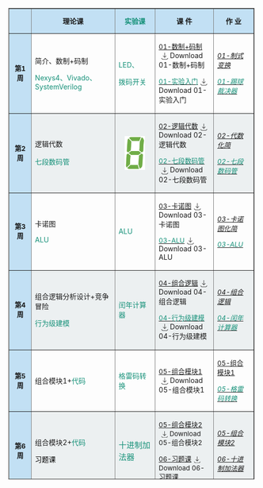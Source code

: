 <!DOCTYPE html>
<!-- saved from url=(0044)https://elearning.fudan.edu.cn/courses/94444 -->
<html dir="ltr" lang="zh-Hans"><head><meta http-equiv="Content-Type" content="text/html; charset=UTF-8">
  
  <meta name="viewport" content="width=device-width, initial-scale=1">
  <meta name="theme-color" content="#394B58">
  <meta name="robots" content="noindex,nofollow">
<table style="border-collapse: collapse; width: 98.5421%; height: 949px;" border="1">
<tbody>
<tr style="height: 49px;">
<td style="width: 5.00187%; background-color: #c2e0f4; height: 44px; text-align: center;"></td>
<td style="width: 22.6703%; text-align: center; background-color: #c2e0f4; height: 44px;"><strong>理论课</strong></td>
<td style="width: 10.1203%; text-align: center; background-color: #c2e0f4; height: 44px;"><span style="color: #169179;"><strong>实验<span style="color: #169179;">课</span></strong></span></td>
<td style="width: 13.5095%; text-align: center; background-color: #c2e0f4; height: 44px;"><strong>课 件</strong></td>
<td style="width: 10.4103%; text-align: center; background-color: #c2e0f4; height: 44px;"><strong>作 业</strong></td>
</tr>
<tr style="height: 53px;">
<td style="width: 5.00187%; text-align: center; background-color: #c2e0f4; height: 53px;"><span style="font-size: 10pt;"><strong>第1周</strong></span></td>
<td style="width: 22.6703%; height: 53px; vertical-align: middle;">
<p>简介、数制+码制</p>
<p><span style="color: #169179;">Nexys4、Vivado、SystemVerilog</span></p>
</td>
<td style="width: 10.1203%; height: 53px; text-align: left;">
<p><span style="color: #169179;">LED、</span></p>
<p><span style="color: #169179;">拨码开关</span></p>
</td>
<td style="width: 13.5095%; height: 53px; text-align: left;">
<p><span class="instructure_file_holder link_holder instructure_file_link_holder"><a class="inline_disabled preview_in_overlay" title="01 简介、进制+码制.pptx" href="https://elearning.fudan.edu.cn/courses/94444/files/5877757?wrap=1" target="_blank" data-api-endpoint="https://elearning.fudan.edu.cn/api/v1/courses/94444/files/5877757" data-api-returntype="File"><span style="font-size: 10pt;">01-数制+码制</span></a><a class="file_download_btn" role="button" download="" style="margin-inline-start: 5px; text-decoration: none;" href="https://elearning.fudan.edu.cn/courses/94444/files/5877757/download?download_frd=1"><span role="presentation"><svg viewBox="0 0 1920 1920" xmlns="http://www.w3.org/2000/svg" style="width:1em; height:1em; vertical-align:middle; fill:currentColor">
    <path d="m1807.093 1482.477 79.736 79.963-355.313 355.312H355.346L.035 1562.44l79.85-79.963 322.22 322.334H1484.76l322.334-322.334ZM997.677-.033v1167.02l355.313-355.313 79.962 79.85-491.858 491.633L449.46 891.524l79.962-79.85 355.313 355.313V-.033h112.941Z" fill-rule="evenodd"></path>
</svg>
</span><span class="screenreader-only">Download 01-数制+码制</span></a></span></p>
<p><span class="instructure_file_holder link_holder instructure_file_link_holder"><a class="inline_disabled preview_in_overlay" title="实验01 入门.pptx" href="https://elearning.fudan.edu.cn/courses/94444/files/5863810?wrap=1" target="_blank" data-api-endpoint="https://elearning.fudan.edu.cn/api/v1/courses/94444/files/5863810" data-api-returntype="File"><span style="color: #169179; font-size: 10pt;">01-实验入门</span></a><a class="file_download_btn" role="button" download="" style="margin-inline-start: 5px; text-decoration: none;" href="https://elearning.fudan.edu.cn/courses/94444/files/5863810/download?download_frd=1"><span role="presentation"><svg viewBox="0 0 1920 1920" xmlns="http://www.w3.org/2000/svg" style="width:1em; height:1em; vertical-align:middle; fill:currentColor">
    <path d="m1807.093 1482.477 79.736 79.963-355.313 355.312H355.346L.035 1562.44l79.85-79.963 322.22 322.334H1484.76l322.334-322.334ZM997.677-.033v1167.02l355.313-355.313 79.962 79.85-491.858 491.633L449.46 891.524l79.962-79.85 355.313 355.313V-.033h112.941Z" fill-rule="evenodd"></path>
</svg>
</span><span class="screenreader-only">Download 01-实验入门</span></a></span></p>
</td>
<td style="width: 10.4103%; height: 53px; text-align: left;">
<p><a title="01-制式变换" href="https://elearning.fudan.edu.cn/courses/94444/assignments/113334" data-api-endpoint="https://elearning.fudan.edu.cn/api/v1/courses/94444/assignments/113334" data-api-returntype="Assignment"><span style="font-size: 10pt;"><em>01-制式变换</em></span></a></p>
<p><a title="实验1：踢球裁决器" href="https://elearning.fudan.edu.cn/courses/94444/assignments/113353" data-api-endpoint="https://elearning.fudan.edu.cn/api/v1/courses/94444/assignments/113353" data-api-returntype="Assignment"><span style="font-size: 10pt; color: #169179;"><em>01-踢球裁决器</em></span></a></p>
</td>
</tr>
<tr style="height: 53px;">
<td style="width: 5.00187%; text-align: center; background-color: #c2e0f4; height: 53px;"><span style="font-size: 10pt;"><strong>第2周</strong></span></td>
<td style="background-color: #ecf0f1; height: 53px; vertical-align: middle; width: 22.6703%;">
<p>逻辑代数</p>
<p><span style="color: #169179;">七段数码管</span><span style="font-size: 14pt; color: #e67e23;">&nbsp;</span></p>
</td>
<td style="background-color: #ecf0f1; vertical-align: middle; width: 10.1203%; height: 53px;">
<p style="text-align: center;"><span style="font-size: 14pt; color: #e67e23;"><span style="color: #169179;"><img id="2945777" style="display: block; margin-left: auto; margin-right: auto;" src="./2025数字逻辑_files/8.png" alt="8.png" width="41" height="68" data-api-endpoint="https://elearning.fudan.edu.cn/api/v1/courses/94444/files/5863866" data-api-returntype="File"></span></span></p>
</td>
<td style="background-color: #ecf0f1; vertical-align: middle; width: 13.5095%; height: 53px;">
<p><span class="instructure_file_holder link_holder instructure_file_link_holder"><a class="inline_disabled preview_in_overlay" title="02 逻辑代数.pptx" href="https://elearning.fudan.edu.cn/courses/94444/files/5863794?wrap=1" target="_blank" data-api-endpoint="https://elearning.fudan.edu.cn/api/v1/courses/94444/files/5863794" data-api-returntype="File"><span style="font-size: 10pt;">02-逻辑代数</span></a><a class="file_download_btn" role="button" download="" style="margin-inline-start: 5px; text-decoration: none;" href="https://elearning.fudan.edu.cn/courses/94444/files/5863794/download?download_frd=1"><span role="presentation"><svg viewBox="0 0 1920 1920" xmlns="http://www.w3.org/2000/svg" style="width:1em; height:1em; vertical-align:middle; fill:currentColor">
    <path d="m1807.093 1482.477 79.736 79.963-355.313 355.312H355.346L.035 1562.44l79.85-79.963 322.22 322.334H1484.76l322.334-322.334ZM997.677-.033v1167.02l355.313-355.313 79.962 79.85-491.858 491.633L449.46 891.524l79.962-79.85 355.313 355.313V-.033h112.941Z" fill-rule="evenodd"></path>
</svg>
</span><span class="screenreader-only">Download 02-逻辑代数</span></a></span></p>
<p><span class="instructure_file_holder link_holder instructure_file_link_holder"><a class="inline_disabled preview_in_overlay" title="实验02：七段数码管.pptx" href="https://elearning.fudan.edu.cn/courses/94444/files/5863796?wrap=1" target="_blank" data-api-endpoint="https://elearning.fudan.edu.cn/api/v1/courses/94444/files/5863796" data-api-returntype="File"><span style="color: #169179; font-size: 10pt;">02-七段数码管</span></a><a class="file_download_btn" role="button" download="" style="margin-inline-start: 5px; text-decoration: none;" href="https://elearning.fudan.edu.cn/courses/94444/files/5863796/download?download_frd=1"><span role="presentation"><svg viewBox="0 0 1920 1920" xmlns="http://www.w3.org/2000/svg" style="width:1em; height:1em; vertical-align:middle; fill:currentColor">
    <path d="m1807.093 1482.477 79.736 79.963-355.313 355.312H355.346L.035 1562.44l79.85-79.963 322.22 322.334H1484.76l322.334-322.334ZM997.677-.033v1167.02l355.313-355.313 79.962 79.85-491.858 491.633L449.46 891.524l79.962-79.85 355.313 355.313V-.033h112.941Z" fill-rule="evenodd"></path>
</svg>
</span><span class="screenreader-only">Download 02-七段数码管</span></a></span></p>
</td>
<td style="background-color: #ecf0f1; vertical-align: middle; width: 10.4103%; height: 53px;">
<p><a title="02-逻辑代数" href="https://elearning.fudan.edu.cn/courses/94444/assignments/113335" data-api-endpoint="https://elearning.fudan.edu.cn/api/v1/courses/94444/assignments/113335" data-api-returntype="Assignment"><span style="font-size: 10pt;"><em>02-代数化简</em></span></a></p>
<p><a title="实验2：七段数码管" href="https://elearning.fudan.edu.cn/courses/94444/assignments/113354" data-api-endpoint="https://elearning.fudan.edu.cn/api/v1/courses/94444/assignments/113354" data-api-returntype="Assignment"><span style="font-size: 10pt; color: #169179;"><em>02-七段数</em></span><span style="font-size: 10pt; color: #169179;"><em>码管</em></span></a></p>
</td>
</tr>
<tr style="height: 53px;">
<td style="width: 5.00187%; text-align: center; background-color: #c2e0f4; height: 53px;"><span style="font-size: 10pt;"><strong>第3周</strong></span></td>
<td style="width: 22.6703%; height: 53px; vertical-align: middle;">
<p>卡诺图</p>
<p><span style="color: #169179;">ALU</span></p>
</td>
<td style="width: 10.1203%; height: 53px; text-align: left;"><span style="color: #169179;">ALU</span></td>
<td style="width: 13.5095%; height: 53px; text-align: left;">
<p><span class="instructure_file_holder link_holder instructure_file_link_holder"><a class="inline_disabled preview_in_overlay" title="03 卡诺图.pptx" href="https://elearning.fudan.edu.cn/courses/94444/files/5863787?wrap=1" target="_blank" data-api-endpoint="https://elearning.fudan.edu.cn/api/v1/courses/94444/files/5863787" data-api-returntype="File"><span style="font-size: 10pt;">03-卡诺图</span></a><a class="file_download_btn" role="button" download="" style="margin-inline-start: 5px; text-decoration: none;" href="https://elearning.fudan.edu.cn/courses/94444/files/5863787/download?download_frd=1"><span role="presentation"><svg viewBox="0 0 1920 1920" xmlns="http://www.w3.org/2000/svg" style="width:1em; height:1em; vertical-align:middle; fill:currentColor">
    <path d="m1807.093 1482.477 79.736 79.963-355.313 355.312H355.346L.035 1562.44l79.85-79.963 322.22 322.334H1484.76l322.334-322.334ZM997.677-.033v1167.02l355.313-355.313 79.962 79.85-491.858 491.633L449.46 891.524l79.962-79.85 355.313 355.313V-.033h112.941Z" fill-rule="evenodd"></path>
</svg>
</span><span class="screenreader-only">Download 03-卡诺图</span></a></span></p>
<p><span class="instructure_file_holder link_holder instructure_file_link_holder"><a class="inline_disabled preview_in_overlay" title="实验03-ALU.pptx" href="https://elearning.fudan.edu.cn/courses/94444/files/5863789?wrap=1" target="_blank" data-api-endpoint="https://elearning.fudan.edu.cn/api/v1/courses/94444/files/5863789" data-api-returntype="File"><span style="color: #169179; font-size: 10pt;">03-ALU</span></a><a class="file_download_btn" role="button" download="" style="margin-inline-start: 5px; text-decoration: none;" href="https://elearning.fudan.edu.cn/courses/94444/files/5863789/download?download_frd=1"><span role="presentation"><svg viewBox="0 0 1920 1920" xmlns="http://www.w3.org/2000/svg" style="width:1em; height:1em; vertical-align:middle; fill:currentColor">
    <path d="m1807.093 1482.477 79.736 79.963-355.313 355.312H355.346L.035 1562.44l79.85-79.963 322.22 322.334H1484.76l322.334-322.334ZM997.677-.033v1167.02l355.313-355.313 79.962 79.85-491.858 491.633L449.46 891.524l79.962-79.85 355.313 355.313V-.033h112.941Z" fill-rule="evenodd"></path>
</svg>
</span><span class="screenreader-only">Download 03-ALU</span></a></span></p>
</td>
<td style="width: 10.4103%; height: 53px; text-align: left;">
<p><a title="03-卡诺图" href="https://elearning.fudan.edu.cn/courses/94444/assignments/113336" data-api-endpoint="https://elearning.fudan.edu.cn/api/v1/courses/94444/assignments/113336" data-api-returntype="Assignment"><span style="font-size: 10pt;"><em>03-卡诺图化简</em></span></a></p>
<p><a title="实验3：ALU" href="https://elearning.fudan.edu.cn/courses/94444/assignments/113355" data-api-endpoint="https://elearning.fudan.edu.cn/api/v1/courses/94444/assignments/113355" data-api-returntype="Assignment"><span style="font-size: 10pt;"><em><span style="color: #169179; font-size: 10pt;">03-ALU</span></em></span></a></p>
</td>
</tr>
<tr style="height: 53px;">
<td style="width: 5.00187%; text-align: center; background-color: #c2e0f4; height: 53px;"><span style="font-size: 10pt;"><strong>第4周</strong></span></td>
<td style="width: 22.6703%; background-color: #ecf0f1; height: 53px; vertical-align: middle;">
<p>组合逻辑分析设计+竞争冒险</p>
<p><span style="color: #169179;">行为级建模</span></p>
</td>
<td style="width: 10.1203%; background-color: #ecf0f1; height: 53px; text-align: left;">
<p><span style="color: #169179;">闰年计算器</span></p>
</td>
<td style="width: 13.5095%; background-color: #ecf0f1; height: 53px; text-align: left;">
<p><span class="instructure_file_holder link_holder instructure_file_link_holder"><a class="inline_disabled preview_in_overlay" title="04 组合逻辑分析+设计.pptx" href="https://elearning.fudan.edu.cn/courses/94444/files/5863783?wrap=1" target="_blank" data-api-endpoint="https://elearning.fudan.edu.cn/api/v1/courses/94444/files/5863783" data-api-returntype="File"><span style="font-size: 10pt;">04-组合逻辑</span></a><a class="file_download_btn" role="button" download="" style="margin-inline-start: 5px; text-decoration: none;" href="https://elearning.fudan.edu.cn/courses/94444/files/5863783/download?download_frd=1"><span role="presentation"><svg viewBox="0 0 1920 1920" xmlns="http://www.w3.org/2000/svg" style="width:1em; height:1em; vertical-align:middle; fill:currentColor">
    <path d="m1807.093 1482.477 79.736 79.963-355.313 355.312H355.346L.035 1562.44l79.85-79.963 322.22 322.334H1484.76l322.334-322.334ZM997.677-.033v1167.02l355.313-355.313 79.962 79.85-491.858 491.633L449.46 891.524l79.962-79.85 355.313 355.313V-.033h112.941Z" fill-rule="evenodd"></path>
</svg>
</span><span class="screenreader-only">Download 04-组合逻辑</span></a></span></p>
<p><span class="instructure_file_holder link_holder instructure_file_link_holder"><a class="inline_disabled preview_in_overlay" title="实验04-行为级建模.pptx" href="https://elearning.fudan.edu.cn/courses/94444/files/5863785?wrap=1" target="_blank" data-api-endpoint="https://elearning.fudan.edu.cn/api/v1/courses/94444/files/5863785" data-api-returntype="File"><span style="color: #169179; font-size: 10pt;">04-行为级建模</span></a><a class="file_download_btn" role="button" download="" style="margin-inline-start: 5px; text-decoration: none;" href="https://elearning.fudan.edu.cn/courses/94444/files/5863785/download?download_frd=1"><span role="presentation"><svg viewBox="0 0 1920 1920" xmlns="http://www.w3.org/2000/svg" style="width:1em; height:1em; vertical-align:middle; fill:currentColor">
    <path d="m1807.093 1482.477 79.736 79.963-355.313 355.312H355.346L.035 1562.44l79.85-79.963 322.22 322.334H1484.76l322.334-322.334ZM997.677-.033v1167.02l355.313-355.313 79.962 79.85-491.858 491.633L449.46 891.524l79.962-79.85 355.313 355.313V-.033h112.941Z" fill-rule="evenodd"></path>
</svg>
</span><span class="screenreader-only">Download 04-行为级建模</span></a></span></p>
</td>
<td style="width: 10.4103%; background-color: #ecf0f1; height: 53px; text-align: left;">
<p><a title="04-组合逻辑分析、设计" href="https://elearning.fudan.edu.cn/courses/94444/assignments/113337" data-api-endpoint="https://elearning.fudan.edu.cn/api/v1/courses/94444/assignments/113337" data-api-returntype="Assignment"><span style="font-size: 10pt;"><em>04-组合逻辑</em></span></a></p>
<p><a title="实验4：闰年计算器" href="https://elearning.fudan.edu.cn/courses/94444/assignments/113356" data-api-endpoint="https://elearning.fudan.edu.cn/api/v1/courses/94444/assignments/113356" data-api-returntype="Assignment"><span style="font-size: 10pt;"><em><span style="color: #169179; font-size: 10pt;">04-闰年计算器</span></em></span></a></p>
</td>
</tr>
<tr style="height: 53px;">
<td style="width: 5.00187%; text-align: center; background-color: #c2e0f4; height: 53px;"><span style="font-size: 10pt;"><strong>第5周</strong></span></td>
<td style="height: 53px; vertical-align: middle; width: 22.6703%;">
<p style="text-align: left;"><span>组合模块1+</span><span style="color: #169179;">代码</span></p>
</td>
<td style="vertical-align: middle; width: 10.1203%; height: 53px;">
<p style="text-align: left;"><span style="color: #169179;">格雷码转换</span></p>
</td>
<td style="vertical-align: middle; width: 13.5095%; height: 53px;">
<p style="text-align: left;"><span class="instructure_file_holder link_holder instructure_file_link_holder"><a class="inline_disabled preview_in_overlay" title="05 组合模块1+代码.pptx" href="https://elearning.fudan.edu.cn/courses/94444/files/5863779?wrap=1" target="_blank" data-api-endpoint="https://elearning.fudan.edu.cn/api/v1/courses/94444/files/5863779" data-api-returntype="File"><span style="font-size: 10pt;">05-组合模块1</span></a><a class="file_download_btn" role="button" download="" style="margin-inline-start: 5px; text-decoration: none;" href="https://elearning.fudan.edu.cn/courses/94444/files/5863779/download?download_frd=1"><span role="presentation"><svg viewBox="0 0 1920 1920" xmlns="http://www.w3.org/2000/svg" style="width:1em; height:1em; vertical-align:middle; fill:currentColor">
    <path d="m1807.093 1482.477 79.736 79.963-355.313 355.312H355.346L.035 1562.44l79.85-79.963 322.22 322.334H1484.76l322.334-322.334ZM997.677-.033v1167.02l355.313-355.313 79.962 79.85-491.858 491.633L449.46 891.524l79.962-79.85 355.313 355.313V-.033h112.941Z" fill-rule="evenodd"></path>
</svg>
</span><span class="screenreader-only">Download 05-组合模块1</span></a></span></p>
</td>
<td style="vertical-align: middle; width: 10.4103%; height: 53px;">
<p style="text-align: left;"><a title="05-组合模块1" href="https://elearning.fudan.edu.cn/courses/94444/assignments/113338" data-api-endpoint="https://elearning.fudan.edu.cn/api/v1/courses/94444/assignments/113338" data-api-returntype="Assignment"><span style="font-size: 10pt;">05-组合模块1</span></a></p>
<p style="text-align: left;"><a title="实验5：格雷码转换器" href="https://elearning.fudan.edu.cn/courses/94444/assignments/113357" data-api-endpoint="https://elearning.fudan.edu.cn/api/v1/courses/94444/assignments/113357" data-api-returntype="Assignment"><span style="font-size: 10pt; color: #169179;"><em>05-格雷码转换</em></span></a></p>
</td>
</tr>
<tr style="height: 53px;">
<td style="width: 5.00187%; text-align: center; background-color: #c2e0f4; height: 53px;"><span style="font-size: 10pt;"><strong>第6周</strong></span></td>
<td style="background-color: #ecf0f1; height: 53px; width: 22.6703%; vertical-align: middle;">
<p>组合模块2+<span style="color: #169179;">代码</span></p>
<p><span style="color: #000000;">习题课</span></p>
</td>
<td style="background-color: #ecf0f1; height: 53px; width: 10.1203%; text-align: left;">
<p><span style="color: #169179; font-family: inherit; font-size: 1rem;"><span style="color: #169179;">十进制加法器</span></span></p>
</td>
<td style="width: 13.5095%; background-color: #ecf0f1; height: 53px; text-align: left;">
<p><span style="font-size: 10pt;"><span class="instructure_file_holder link_holder instructure_file_link_holder"><a class="inline_disabled preview_in_overlay" title="06 组合模块2+代码.pptx" href="https://elearning.fudan.edu.cn/courses/94444/files/5863777?wrap=1" target="_blank" data-api-endpoint="https://elearning.fudan.edu.cn/api/v1/courses/94444/files/5863777" data-api-returntype="File">05-组合模块2</a><a class="file_download_btn" role="button" download="" style="margin-inline-start: 5px; text-decoration: none;" href="https://elearning.fudan.edu.cn/courses/94444/files/5863777/download?download_frd=1"><span role="presentation"><svg viewBox="0 0 1920 1920" xmlns="http://www.w3.org/2000/svg" style="width:1em; height:1em; vertical-align:middle; fill:currentColor">
    <path d="m1807.093 1482.477 79.736 79.963-355.313 355.312H355.346L.035 1562.44l79.85-79.963 322.22 322.334H1484.76l322.334-322.334ZM997.677-.033v1167.02l355.313-355.313 79.962 79.85-491.858 491.633L449.46 891.524l79.962-79.85 355.313 355.313V-.033h112.941Z" fill-rule="evenodd"></path>
</svg>
</span><span class="screenreader-only">Download 05-组合模块2</span></a></span></span></p>
<p><span style="font-size: 10pt;"><span class="instructure_file_holder link_holder instructure_file_link_holder"><a class="inline_disabled preview_in_overlay" title="07 组合习题课.pptx" href="https://elearning.fudan.edu.cn/courses/94444/files/5863829?wrap=1" target="_blank" data-api-endpoint="https://elearning.fudan.edu.cn/api/v1/courses/94444/files/5863829" data-api-returntype="File">06-习题课</a><a class="file_download_btn" role="button" download="" style="margin-inline-start: 5px; text-decoration: none;" href="https://elearning.fudan.edu.cn/courses/94444/files/5863829/download?download_frd=1"><span role="presentation"><svg viewBox="0 0 1920 1920" xmlns="http://www.w3.org/2000/svg" style="width:1em; height:1em; vertical-align:middle; fill:currentColor">
    <path d="m1807.093 1482.477 79.736 79.963-355.313 355.312H355.346L.035 1562.44l79.85-79.963 322.22 322.334H1484.76l322.334-322.334ZM997.677-.033v1167.02l355.313-355.313 79.962 79.85-491.858 491.633L449.46 891.524l79.962-79.85 355.313 355.313V-.033h112.941Z" fill-rule="evenodd"></path>
</svg>
</span><span class="screenreader-only">Download 06-习题课</span></a></span></span></p>
<p><a class="instructure_file_link instructure_scribd_file inline_disabled" title="05 组合模块1+代码.pptx" href="https://elearning.fudan.edu.cn/courses/94444/files/5863779?wrap=1" target="_blank" data-api-endpoint="https://elearning.fudan.edu.cn/api/v1/courses/94444/files/5863779" data-api-returntype="File"></a><a class="instructure_file_link instructure_scribd_file inline_disabled" title="04 组合逻辑分析+设计.pptx" href="https://elearning.fudan.edu.cn/courses/94444/files/5863783?wrap=1" target="_blank" data-api-endpoint="https://elearning.fudan.edu.cn/api/v1/courses/94444/files/5863783" data-api-returntype="File"></a><a class="instructure_file_link instructure_scribd_file inline_disabled" title="实验04-行为级建模.pptx" href="https://elearning.fudan.edu.cn/courses/94444/files/5863785?wrap=1" target="_blank" data-api-endpoint="https://elearning.fudan.edu.cn/api/v1/courses/94444/files/5863785" data-api-returntype="File"></a></p>
</td>
<td style="width: 10.4103%; background-color: #ecf0f1; height: 53px; text-align: left;">
<p><a title="06-组合模块2" href="https://elearning.fudan.edu.cn/courses/94444/assignments/113339" data-api-endpoint="https://elearning.fudan.edu.cn/api/v1/courses/94444/assignments/113339" data-api-returntype="Assignment"><span style="font-size: 10pt;"><em>05-组合模块2</em><em></em></span></a><a title="05-组合模块1" href="https://elearning.fudan.edu.cn/courses/94444/assignments/113338" data-api-endpoint="https://elearning.fudan.edu.cn/api/v1/courses/94444/assignments/113338" data-api-returntype="Assignment"><em></em></a></p>
<p><a title="实验5：格雷码转换器" href="https://elearning.fudan.edu.cn/courses/94444/assignments/113357" data-api-endpoint="https://elearning.fudan.edu.cn/api/v1/courses/94444/assignments/113357" data-api-returntype="Assignment"><em></em></a></p>
<p><span style="font-size: 10pt; color: #169179;"><em><a title="实验6：十进制加法器" href="https://elearning.fudan.edu.cn/courses/94444/assignments/113358" data-api-endpoint="https://elearning.fudan.edu.cn/api/v1/courses/94444/assignments/113358" data-api-returntype="Assignment">06-十进制加法器</a></em></span></p>
</td>
</tr>
<tr style="height: 53px;">
<td style="width: 5.00187%; text-align: center; background-color: #c2e0f4; height: 53px;"><span style="font-size: 10pt;"><strong>第7周</strong></span></td>
<td style="height: 53px; width: 22.6703%; vertical-align: middle;">
<p>锁存器、触发器</p>
<p><span style="color: #169179;">锁存器、触发器</span></p>
</td>
<td style="height: 53px; width: 10.1203%; text-align: left;">
<p><span style="color: #169179;">有限状态机</span></p>
<p><span style="color: #169179;">双闪灯</span></p>
</td>
<td style="width: 13.5095%; background-color: #ffffff; height: 53px; text-align: left;">
<p><span style="font-size: 10pt;"><a class="instructure_file_link instructure_scribd_file inline_disabled" title="实验07-IP核.pptx" href="https://elearning.fudan.edu.cn/courses/94444/files/5863847?wrap=1" target="_blank" data-api-endpoint="https://elearning.fudan.edu.cn/api/v1/courses/94444/files/5863847" data-api-returntype="File"></a></span></p>
<p><span style="font-size: 10pt;"><span style="color: #169179; font-size: 10pt;"><span class="instructure_file_holder link_holder instructure_file_link_holder"><a class="inline_disabled preview_in_overlay" title="实验08+有限状态机入门.pptx" href="https://elearning.fudan.edu.cn/courses/94444/files/5863862?wrap=1" target="_blank" data-api-endpoint="https://elearning.fudan.edu.cn/api/v1/courses/94444/files/5863862" data-api-returntype="File">08+有限状态机</a><a class="file_download_btn" role="button" download="" style="margin-inline-start: 5px; text-decoration: none;" href="https://elearning.fudan.edu.cn/courses/94444/files/5863862/download?download_frd=1"><span role="presentation"><svg viewBox="0 0 1920 1920" xmlns="http://www.w3.org/2000/svg" style="width:1em; height:1em; vertical-align:middle; fill:currentColor">
    <path d="m1807.093 1482.477 79.736 79.963-355.313 355.312H355.346L.035 1562.44l79.85-79.963 322.22 322.334H1484.76l322.334-322.334ZM997.677-.033v1167.02l355.313-355.313 79.962 79.85-491.858 491.633L449.46 891.524l79.962-79.85 355.313 355.313V-.033h112.941Z" fill-rule="evenodd"></path>
</svg>
</span><span class="screenreader-only">Download 08+有限状态机</span></a></span></span></span></p>
<p><span class="instructure_file_holder link_holder instructure_file_link_holder"><a class="inline_disabled preview_in_overlay" title="08 锁存器+触发器.pptx" href="https://elearning.fudan.edu.cn/courses/94444/files/5863774?wrap=1" target="_blank" data-api-endpoint="https://elearning.fudan.edu.cn/api/v1/courses/94444/files/5863774" data-api-returntype="File"><span style="font-size: 10pt;">08-锁存器+触发器</span></a><a class="file_download_btn" role="button" download="" style="margin-inline-start: 5px; text-decoration: none;" href="https://elearning.fudan.edu.cn/courses/94444/files/5863774/download?download_frd=1"><span role="presentation"><svg viewBox="0 0 1920 1920" xmlns="http://www.w3.org/2000/svg" style="width:1em; height:1em; vertical-align:middle; fill:currentColor">
    <path d="m1807.093 1482.477 79.736 79.963-355.313 355.312H355.346L.035 1562.44l79.85-79.963 322.22 322.334H1484.76l322.334-322.334ZM997.677-.033v1167.02l355.313-355.313 79.962 79.85-491.858 491.633L449.46 891.524l79.962-79.85 355.313 355.313V-.033h112.941Z" fill-rule="evenodd"></path>
</svg>
</span><span class="screenreader-only">Download 08-锁存器+触发器</span></a></span></p>
<p><span class="instructure_file_holder link_holder instructure_file_link_holder"><a class="inline_disabled preview_in_overlay" title="实验08：锁存器+触发器.pptx" href="https://elearning.fudan.edu.cn/courses/94444/files/5863913?wrap=1" target="_blank" data-api-endpoint="https://elearning.fudan.edu.cn/api/v1/courses/94444/files/5863913" data-api-returntype="File"><span style="color: #169179; font-size: 10pt;">08-锁存器+触发器</span></a><a class="file_download_btn" role="button" download="" style="margin-inline-start: 5px; text-decoration: none;" href="https://elearning.fudan.edu.cn/courses/94444/files/5863913/download?download_frd=1"><span role="presentation"><svg viewBox="0 0 1920 1920" xmlns="http://www.w3.org/2000/svg" style="width:1em; height:1em; vertical-align:middle; fill:currentColor">
    <path d="m1807.093 1482.477 79.736 79.963-355.313 355.312H355.346L.035 1562.44l79.85-79.963 322.22 322.334H1484.76l322.334-322.334ZM997.677-.033v1167.02l355.313-355.313 79.962 79.85-491.858 491.633L449.46 891.524l79.962-79.85 355.313 355.313V-.033h112.941Z" fill-rule="evenodd"></path>
</svg>
</span><span class="screenreader-only">Download 08-锁存器+触发器</span></a></span></p>
</td>
<td style="width: 10.4103%; background-color: #ffffff; height: 53px; text-align: left;"><br>
<p><a title="08-锁存器+触发器" href="https://elearning.fudan.edu.cn/courses/94444/assignments/113340" data-api-endpoint="https://elearning.fudan.edu.cn/api/v1/courses/94444/assignments/113340" data-api-returntype="Assignment"><span style="font-size: 10pt;"><em>08-锁存器+触发器</em></span></a></p>
<p><a title="实验8：双闪灯" href="https://elearning.fudan.edu.cn/courses/94444/assignments/113361" data-api-endpoint="https://elearning.fudan.edu.cn/api/v1/courses/94444/assignments/113361" data-api-returntype="Assignment"><span style="font-size: 10pt; color: #169179;"><em>08-双闪灯</em></span></a></p>
<p><span style="color: #169179; font-size: 10pt;"><a style="color: #169179;" title="实验8+ 双色警灯" href="https://elearning.fudan.edu.cn/courses/94444/assignments/113360" data-api-endpoint="https://elearning.fudan.edu.cn/api/v1/courses/94444/assignments/113360" data-api-returntype="Assignment"><em>08+双色警灯</em></a></span></p>
</td>
</tr>
<tr style="height: 53px;">
<td style="width: 5.00187%; text-align: center; background-color: #c2e0f4; height: 53px;"><span style="font-size: 10pt;"><strong>第8周</strong></span></td>
<td style="width: 22.6703%; background-color: #ecf0f1; height: 53px; vertical-align: middle; text-align: left;">
<p style="text-align: center;"><span style="color: var(--ic-brand-font-color-dark); font-family: inherit; font-size: 1rem;">&nbsp;<span style="font-size: 14pt;"><span style="color: #e03e2d;"><strong>期中考试</strong>（10月21日）</span></span></span></p>
</td>
<td style="width: 10.1203%; background-color: #ecf0f1; height: 53px; text-align: left;">
<p><span style="color: #169179;">IP核设计</span></p>
</td>
<td style="width: 13.5095%; background-color: #ecf0f1; height: 53px; text-align: left;">
<p><span style="color: #169179; font-size: 10pt;"><span style="font-size: 10pt;"><span class="instructure_file_holder link_holder instructure_file_link_holder"><a class="inline_disabled preview_in_overlay" title="实验07-IP核.pptx" href="https://elearning.fudan.edu.cn/courses/94444/files/5863847?wrap=1" target="_blank" data-api-endpoint="https://elearning.fudan.edu.cn/api/v1/courses/94444/files/5863847" data-api-returntype="File">07-IP核设计</a><a class="file_download_btn" role="button" download="" style="margin-inline-start: 5px; text-decoration: none;" href="https://elearning.fudan.edu.cn/courses/94444/files/5863847/download?download_frd=1"><span role="presentation"><svg viewBox="0 0 1920 1920" xmlns="http://www.w3.org/2000/svg" style="width:1em; height:1em; vertical-align:middle; fill:currentColor">
    <path d="m1807.093 1482.477 79.736 79.963-355.313 355.312H355.346L.035 1562.44l79.85-79.963 322.22 322.334H1484.76l322.334-322.334ZM997.677-.033v1167.02l355.313-355.313 79.962 79.85-491.858 491.633L449.46 891.524l79.962-79.85 355.313 355.313V-.033h112.941Z" fill-rule="evenodd"></path>
</svg>
</span><span class="screenreader-only">Download 07-IP核设计</span></a></span></span></span></p>
</td>
<td style="width: 10.4103%; background-color: #ecf0f1; height: 53px; text-align: left;">
<p>&nbsp;<a title="实验7：九九乘法表" href="https://elearning.fudan.edu.cn/courses/94444/assignments/113359" data-api-endpoint="https://elearning.fudan.edu.cn/api/v1/courses/94444/assignments/113359" data-api-returntype="Assignment"><span style="color: #169179; font-size: 10pt;">07-九九乘法表</span></a></p>
</td>
</tr>
<tr style="height: 53px;">
<td style="width: 5.00187%; text-align: center; background-color: #c2e0f4; height: 53px;"><span style="font-size: 10pt; color: #7e8c8d;"><strong>第9周</strong></span></td>
<td style="height: 53px; width: 22.6703%; vertical-align: middle;">
<p>时序逻辑分析+<span style="color: #169179;">代码</span></p>
</td>
<td style="height: 53px; width: 10.1203%; text-align: left;">
<p><span style="color: #169179;">密码锁</span></p>
</td>
<td style="width: 13.5095%; background-color: #ffffff; height: 53px; text-align: left;">
<p><span class="instructure_file_holder link_holder instructure_file_link_holder"><a class="inline_disabled preview_in_overlay" title="09 时序逻辑分析+代码.pptx" href="https://elearning.fudan.edu.cn/courses/94444/files/5863769?wrap=1" target="_blank" data-api-endpoint="https://elearning.fudan.edu.cn/api/v1/courses/94444/files/5863769" data-api-returntype="File"><span style="font-size: 10pt;">09-时序逻辑分析</span></a><a class="file_download_btn" role="button" download="" style="margin-inline-start: 5px; text-decoration: none;" href="https://elearning.fudan.edu.cn/courses/94444/files/5863769/download?download_frd=1"><span role="presentation"><svg viewBox="0 0 1920 1920" xmlns="http://www.w3.org/2000/svg" style="width:1em; height:1em; vertical-align:middle; fill:currentColor">
    <path d="m1807.093 1482.477 79.736 79.963-355.313 355.312H355.346L.035 1562.44l79.85-79.963 322.22 322.334H1484.76l322.334-322.334ZM997.677-.033v1167.02l355.313-355.313 79.962 79.85-491.858 491.633L449.46 891.524l79.962-79.85 355.313 355.313V-.033h112.941Z" fill-rule="evenodd"></path>
</svg>
</span><span class="screenreader-only">Download 09-时序逻辑分析</span></a></span></p>
</td>
<td style="width: 10.4103%; background-color: #ffffff; height: 53px; text-align: left;">
<p><span style="color: #236fa1;"><a style="color: #236fa1;" title="09-时序逻辑分析" href="https://elearning.fudan.edu.cn/courses/94444/assignments/113341" data-api-endpoint="https://elearning.fudan.edu.cn/api/v1/courses/94444/assignments/113341" data-api-returntype="Assignment"><span style="font-size: 10pt;"><em>09-时序逻辑分析</em></span></a></span></p>
<p><a title="实验9：密码锁" href="https://elearning.fudan.edu.cn/courses/94444/assignments/113362" data-api-endpoint="https://elearning.fudan.edu.cn/api/v1/courses/94444/assignments/113362" data-api-returntype="Assignment"><span style="font-size: 10pt; color: #169179;"><em>09-密码锁</em></span></a></p>
</td>
</tr>
<tr style="height: 53px;">
<td style="width: 5.00187%; text-align: center; background-color: #c2e0f4; height: 53px;"><span style="font-size: 10pt; color: #7e8c8d;"><strong>第10周</strong></span></td>
<td style="width: 22.6703%; background-color: #ecf0f1; height: 53px; vertical-align: middle;">
<p style="text-align: left;">时序逻辑设计+<span style="color: #169179;">代码</span></p>
</td>
<td style="width: 10.1203%; background-color: #ecf0f1; height: 53px; text-align: left;">
<p><span style="color: #169179;">交通灯</span></p>
</td>
<td style="width: 13.5095%; background-color: #ecf0f1; height: 53px; text-align: left;">
<p><span class="instructure_file_holder link_holder instructure_file_link_holder"><a class="inline_disabled preview_in_overlay" title="10 时序逻辑设计+代码.pptx" href="https://elearning.fudan.edu.cn/courses/94444/files/5863767?wrap=1" target="_blank" data-api-endpoint="https://elearning.fudan.edu.cn/api/v1/courses/94444/files/5863767" data-api-returntype="File"><span style="font-size: 10pt;">10-时序逻辑设计</span></a><a class="file_download_btn" role="button" download="" style="margin-inline-start: 5px; text-decoration: none;" href="https://elearning.fudan.edu.cn/courses/94444/files/5863767/download?download_frd=1"><span role="presentation"><svg viewBox="0 0 1920 1920" xmlns="http://www.w3.org/2000/svg" style="width:1em; height:1em; vertical-align:middle; fill:currentColor">
    <path d="m1807.093 1482.477 79.736 79.963-355.313 355.312H355.346L.035 1562.44l79.85-79.963 322.22 322.334H1484.76l322.334-322.334ZM997.677-.033v1167.02l355.313-355.313 79.962 79.85-491.858 491.633L449.46 891.524l79.962-79.85 355.313 355.313V-.033h112.941Z" fill-rule="evenodd"></path>
</svg>
</span><span class="screenreader-only">Download 10-时序逻辑设计</span></a></span></p>
</td>
<td style="width: 10.4103%; background-color: #ecf0f1; height: 53px; text-align: left;">
<p><a style="color: #013451;" title="10-时序逻辑设计" href="https://elearning.fudan.edu.cn/courses/94444/assignments/113342" data-api-endpoint="https://elearning.fudan.edu.cn/api/v1/courses/94444/assignments/113342" data-api-returntype="Assignment"><span style="font-size: 10pt;"><em>10-时序逻辑设计</em></span></a></p>
<p><span style="color: #169179;"><a style="color: #169179;" title="实验10：交通灯" href="https://elearning.fudan.edu.cn/courses/94444/assignments/113347" data-api-endpoint="https://elearning.fudan.edu.cn/api/v1/courses/94444/assignments/113347" data-api-returntype="Assignment"><span style="font-size: 10pt;"><em>10-交通灯</em></span></a></span></p>
</td>
</tr>
<tr style="height: 53px;">
<td style="width: 5.00187%; text-align: center; background-color: #c2e0f4; height: 53px;"><span style="font-size: 10pt; color: #7e8c8d;"><strong>第11周</strong></span></td>
<td style="height: 53px; width: 22.6703%; vertical-align: middle;">
<p>寄<span style="font-size: 12pt;">存器</span>、计数器<span style="color: #169179;">+代码</span></p>
</td>
<td style="height: 53px; width: 10.1203%; text-align: left;">
<p><span style="color: #169179;">数字钟</span></p>
</td>
<td style="width: 13.5095%; background-color: #ffffff; height: 53px; text-align: left;">
<p><span style="color: #236fa1;"><span class="instructure_file_holder link_holder instructure_file_link_holder"><a class="inline_disabled preview_in_overlay" style="color: #236fa1; background-color: #ffffff;" title="11 寄存器、计数器+代码.pptx" href="https://elearning.fudan.edu.cn/courses/94444/files/5863759?wrap=1" target="_blank" data-api-endpoint="https://elearning.fudan.edu.cn/api/v1/courses/94444/files/5863759" data-api-returntype="File"><span style="font-size: 10pt;">11-寄存器、计数器</span></a><a class="file_download_btn" role="button" download="" style="margin-inline-start: 5px; text-decoration: none;" href="https://elearning.fudan.edu.cn/courses/94444/files/5863759/download?download_frd=1"><span role="presentation"><svg viewBox="0 0 1920 1920" xmlns="http://www.w3.org/2000/svg" style="width:1em; height:1em; vertical-align:middle; fill:currentColor">
    <path d="m1807.093 1482.477 79.736 79.963-355.313 355.312H355.346L.035 1562.44l79.85-79.963 322.22 322.334H1484.76l322.334-322.334ZM997.677-.033v1167.02l355.313-355.313 79.962 79.85-491.858 491.633L449.46 891.524l79.962-79.85 355.313 355.313V-.033h112.941Z" fill-rule="evenodd"></path>
</svg>
</span><span class="screenreader-only">Download 11-寄存器、计数器</span></a></span></span></p>
</td>
<td style="width: 10.4103%; background-color: #ffffff; height: 53px; text-align: left;">
<p><a style="background-color: #ffffff; font-family: inherit; font-size: 1rem; color: #013451;" title="11-寄存器、计数器" href="https://elearning.fudan.edu.cn/courses/94444/assignments/113343" data-api-endpoint="https://elearning.fudan.edu.cn/api/v1/courses/94444/assignments/113343" data-api-returntype="Assignment"><span style="font-size: 10pt;"><em>11-寄存器、计数器</em></span></a></p>
<p><span style="color: #169179;"><a style="color: #169179;" title="实验11：数字钟" href="https://elearning.fudan.edu.cn/courses/94444/assignments/113348" data-api-endpoint="https://elearning.fudan.edu.cn/api/v1/courses/94444/assignments/113348" data-api-returntype="Assignment"><span style="font-size: 10pt;"><em>11-数字钟</em></span></a></span></p>
</td>
</tr>
<tr style="height: 53px;">
<td style="width: 5.00187%; text-align: center; background-color: #c2e0f4; height: 53px;"><span style="font-size: 10pt; color: #7e8c8d;"><strong>第12周</strong></span></td>
<td style="width: 22.6703%; background-color: #ecf0f1; height: 53px; vertical-align: middle;">
<p>存储器</p>
<p><span style="color: #169179;">ROM+RAM, VGA显示</span></p>
</td>
<td style="width: 10.1203%; background-color: #ecf0f1; height: 53px; text-align: left;"><span style="color: #169179;">VGA显示</span></td>
<td style="background-color: #ecf0f1; height: 53px; text-align: left; width: 13.5095%;">
<p><span style="color: #236fa1;"><span class="instructure_file_holder link_holder instructure_file_link_holder"><a class="inline_disabled preview_in_overlay" style="color: #236fa1;" title="12 存储器.pptx" href="https://elearning.fudan.edu.cn/courses/94444/files/5863746?wrap=1" target="_blank" data-api-endpoint="https://elearning.fudan.edu.cn/api/v1/courses/94444/files/5863746" data-api-returntype="File"><span style="font-size: 10pt;">12-存储器</span></a><a class="file_download_btn" role="button" download="" style="margin-inline-start: 5px; text-decoration: none;" href="https://elearning.fudan.edu.cn/courses/94444/files/5863746/download?download_frd=1"><span role="presentation"><svg viewBox="0 0 1920 1920" xmlns="http://www.w3.org/2000/svg" style="width:1em; height:1em; vertical-align:middle; fill:currentColor">
    <path d="m1807.093 1482.477 79.736 79.963-355.313 355.312H355.346L.035 1562.44l79.85-79.963 322.22 322.334H1484.76l322.334-322.334ZM997.677-.033v1167.02l355.313-355.313 79.962 79.85-491.858 491.633L449.46 891.524l79.962-79.85 355.313 355.313V-.033h112.941Z" fill-rule="evenodd"></path>
</svg>
</span><span class="screenreader-only">Download 12-存储器</span></a></span></span></p>
<p><span style="font-size: 10pt;"><span class="instructure_file_holder link_holder instructure_file_link_holder"><a class="inline_disabled preview_in_overlay" style="color: #013451;" title="实验12：ROM+RAM.pptx" href="https://elearning.fudan.edu.cn/courses/94444/files/5863737?wrap=1" target="_blank" data-api-endpoint="https://elearning.fudan.edu.cn/api/v1/courses/94444/files/5863737" data-api-returntype="File"><span style="color: #169179; font-size: 10pt;">12-ROM+RAM</span></a><a class="file_download_btn" role="button" download="" style="margin-inline-start: 5px; text-decoration: none;" href="https://elearning.fudan.edu.cn/courses/94444/files/5863737/download?download_frd=1"><span role="presentation"><svg viewBox="0 0 1920 1920" xmlns="http://www.w3.org/2000/svg" style="width:1em; height:1em; vertical-align:middle; fill:currentColor">
    <path d="m1807.093 1482.477 79.736 79.963-355.313 355.312H355.346L.035 1562.44l79.85-79.963 322.22 322.334H1484.76l322.334-322.334ZM997.677-.033v1167.02l355.313-355.313 79.962 79.85-491.858 491.633L449.46 891.524l79.962-79.85 355.313 355.313V-.033h112.941Z" fill-rule="evenodd"></path>
</svg>
</span><span class="screenreader-only">Download 12-ROM+RAM</span></a></span></span></p>
<p><span class="instructure_file_holder link_holder instructure_file_link_holder"><a class="inline_disabled preview_in_overlay" title="基于FPGA原型的游戏设计1.pptx" href="https://elearning.fudan.edu.cn/courses/94444/files/5863741?wrap=1" target="_blank" data-api-endpoint="https://elearning.fudan.edu.cn/api/v1/courses/94444/files/5863741" data-api-returntype="File"><span style="color: #169179; font-size: 10pt;">12-游戏设计1</span></a><a class="file_download_btn" role="button" download="" style="margin-inline-start: 5px; text-decoration: none;" href="https://elearning.fudan.edu.cn/courses/94444/files/5863741/download?download_frd=1"><span role="presentation"><svg viewBox="0 0 1920 1920" xmlns="http://www.w3.org/2000/svg" style="width:1em; height:1em; vertical-align:middle; fill:currentColor">
    <path d="m1807.093 1482.477 79.736 79.963-355.313 355.312H355.346L.035 1562.44l79.85-79.963 322.22 322.334H1484.76l322.334-322.334ZM997.677-.033v1167.02l355.313-355.313 79.962 79.85-491.858 491.633L449.46 891.524l79.962-79.85 355.313 355.313V-.033h112.941Z" fill-rule="evenodd"></path>
</svg>
</span><span class="screenreader-only">Download 12-游戏设计1</span></a></span></p>
</td>
<td style="background-color: #ecf0f1; text-align: left; width: 10.4103%; height: 53px;">
<p><a style="color: #013451;" title="12-存储器" href="https://elearning.fudan.edu.cn/courses/94444/assignments/113344" data-api-endpoint="https://elearning.fudan.edu.cn/api/v1/courses/94444/assignments/113344" data-api-returntype="Assignment"><span style="font-size: 10pt;"><em>12-存储器</em></span></a></p>
<p><span style="color: #169179;"><a style="color: #169179;" title="实验12：越狱游戏" href="https://elearning.fudan.edu.cn/courses/94444/assignments/113349" data-api-endpoint="https://elearning.fudan.edu.cn/api/v1/courses/94444/assignments/113349" data-api-returntype="Assignment"><span style="font-size: 10pt;"><em>12-VGA显示</em></span></a></span></p>
</td>
</tr>
<tr style="height: 53px;">
<td style="width: 5.00187%; text-align: center; background-color: #c2e0f4; height: 53px;"><span style="font-size: 10pt; color: #7e8c8d;"><strong>第13周</strong></span></td>
<td style="height: 53px; width: 22.6703%; vertical-align: middle;">
<p><span style="color: #169179; font-size: 12pt;"><span style="color: #000000;"><span style="font-size: 12pt;">数字系统设计</span>+</span>代码</span></p>
<p><span style="color: #169179;">图像+声音</span></p>
</td>
<td style="height: 53px; width: 10.1203%; text-align: left;">
<p><span style="color: #169179;">越狱游戏</span></p>
</td>
<td style="background-color: #ffffff; height: 53px; text-align: left; width: 13.5095%;">
<p><span style="color: #236fa1; font-size: 10pt;"><span class="instructure_file_holder link_holder instructure_file_link_holder"><a class="inline_disabled preview_in_overlay" style="color: #236fa1;" title="13 数字系统设计+代码.pptx" href="https://elearning.fudan.edu.cn/courses/94444/files/5863813?wrap=1" target="_blank" data-api-endpoint="https://elearning.fudan.edu.cn/api/v1/courses/94444/files/5863813" data-api-returntype="File"><span style="font-size: 10pt;">13-数字系统设计</span></a><a class="file_download_btn" role="button" download="" style="margin-inline-start: 5px; text-decoration: none;" href="https://elearning.fudan.edu.cn/courses/94444/files/5863813/download?download_frd=1"><span role="presentation"><svg viewBox="0 0 1920 1920" xmlns="http://www.w3.org/2000/svg" style="width:1em; height:1em; vertical-align:middle; fill:currentColor">
    <path d="m1807.093 1482.477 79.736 79.963-355.313 355.312H355.346L.035 1562.44l79.85-79.963 322.22 322.334H1484.76l322.334-322.334ZM997.677-.033v1167.02l355.313-355.313 79.962 79.85-491.858 491.633L449.46 891.524l79.962-79.85 355.313 355.313V-.033h112.941Z" fill-rule="evenodd"></path>
</svg>
</span><span class="screenreader-only">Download 13-数字系统设计</span></a></span></span></p>
<p><span class="instructure_file_holder link_holder instructure_file_link_holder"><a class="inline_disabled preview_in_overlay" title="基于FPGA原型的游戏设计2.pptx" href="https://elearning.fudan.edu.cn/courses/94444/files/5863884?wrap=1" target="_blank" data-api-endpoint="https://elearning.fudan.edu.cn/api/v1/courses/94444/files/5863884" data-api-returntype="File"><span style="color: #169179; font-size: 10pt;">13-游戏设计2</span></a><a class="file_download_btn" role="button" download="" style="margin-inline-start: 5px; text-decoration: none;" href="https://elearning.fudan.edu.cn/courses/94444/files/5863884/download?download_frd=1"><span role="presentation"><svg viewBox="0 0 1920 1920" xmlns="http://www.w3.org/2000/svg" style="width:1em; height:1em; vertical-align:middle; fill:currentColor">
    <path d="m1807.093 1482.477 79.736 79.963-355.313 355.312H355.346L.035 1562.44l79.85-79.963 322.22 322.334H1484.76l322.334-322.334ZM997.677-.033v1167.02l355.313-355.313 79.962 79.85-491.858 491.633L449.46 891.524l79.962-79.85 355.313 355.313V-.033h112.941Z" fill-rule="evenodd"></path>
</svg>
</span><span class="screenreader-only">Download 13-游戏设计2</span></a></span></p>
</td>
<td style="background-color: #ffffff; text-align: left; width: 10.4103%; height: 53px;">
<p><span style="color: #169179; font-size: 10pt;"><a title="实验13：越狱游戏、图像+音乐" href="https://elearning.fudan.edu.cn/courses/94444/assignments/113350" data-api-endpoint="https://elearning.fudan.edu.cn/api/v1/courses/94444/assignments/113350" data-api-returntype="Assignment"><em>13-越狱、图像+歌曲</em></a></span></p>
</td>
</tr>
<tr style="height: 53px;">
<td style="width: 5.00187%; text-align: center; background-color: #c2e0f4; height: 53px;"><span style="font-size: 10pt; color: #7e8c8d;"><strong>第14周</strong></span></td>
<td style="width: 22.6703%; background-color: #ecf0f1; height: 53px; vertical-align: middle;">
<p>体系结构</p>
</td>
<td style="width: 10.1203%; background-color: #ecf0f1; height: 53px; text-align: left;"><span style="color: #169179;">乒乓球游戏</span></td>
<td style="background-color: #ecf0f1; height: 53px; text-align: left; width: 13.5095%;">
<p><span class="instructure_file_holder link_holder instructure_file_link_holder"><a class="inline_disabled preview_in_overlay" title="14 体系结构(MIPS汇编语言).pptx" href="https://elearning.fudan.edu.cn/courses/94444/files/5863730?wrap=1" target="_blank" data-api-endpoint="https://elearning.fudan.edu.cn/api/v1/courses/94444/files/5863730" data-api-returntype="File"><span style="font-size: 10pt; color: #236fa1;">14-体系结构</span></a><a class="file_download_btn" role="button" download="" style="margin-inline-start: 5px; text-decoration: none;" href="https://elearning.fudan.edu.cn/courses/94444/files/5863730/download?download_frd=1"><span role="presentation"><svg viewBox="0 0 1920 1920" xmlns="http://www.w3.org/2000/svg" style="width:1em; height:1em; vertical-align:middle; fill:currentColor">
    <path d="m1807.093 1482.477 79.736 79.963-355.313 355.312H355.346L.035 1562.44l79.85-79.963 322.22 322.334H1484.76l322.334-322.334ZM997.677-.033v1167.02l355.313-355.313 79.962 79.85-491.858 491.633L449.46 891.524l79.962-79.85 355.313 355.313V-.033h112.941Z" fill-rule="evenodd"></path>
</svg>
</span><span class="screenreader-only">Download 14-体系结构</span></a></span></p>
<p><span style="color: #169179;"><span class="instructure_file_holder link_holder instructure_file_link_holder"><a class="inline_disabled preview_in_overlay" style="color: #169179;" title="14.QtSpim软件.pptx" href="https://elearning.fudan.edu.cn/courses/94444/files/5863756?wrap=1" target="_blank" data-api-endpoint="https://elearning.fudan.edu.cn/api/v1/courses/94444/files/5863756" data-api-returntype="File"><span style="font-size: 10pt;">14-QtSpim</span></a><a class="file_download_btn" role="button" download="" style="margin-inline-start: 5px; text-decoration: none;" href="https://elearning.fudan.edu.cn/courses/94444/files/5863756/download?download_frd=1"><span role="presentation"><svg viewBox="0 0 1920 1920" xmlns="http://www.w3.org/2000/svg" style="width:1em; height:1em; vertical-align:middle; fill:currentColor">
    <path d="m1807.093 1482.477 79.736 79.963-355.313 355.312H355.346L.035 1562.44l79.85-79.963 322.22 322.334H1484.76l322.334-322.334ZM997.677-.033v1167.02l355.313-355.313 79.962 79.85-491.858 491.633L449.46 891.524l79.962-79.85 355.313 355.313V-.033h112.941Z" fill-rule="evenodd"></path>
</svg>
</span><span class="screenreader-only">Download 14-QtSpim</span></a></span></span></p>
</td>
<td style="background-color: #ecf0f1; text-align: left; width: 10.4103%; height: 53px;">
<p><span style="color: #236fa1;"><a style="color: #236fa1;" title="14-体系结构" href="https://elearning.fudan.edu.cn/courses/94444/assignments/113345" data-course-type="assignments" data-published="true" data-api-endpoint="https://elearning.fudan.edu.cn/api/v1/courses/94444/assignments/113345" data-api-returntype="Assignment"><span style="font-size: 10pt;"><span style="font-size: 10pt;">14-体系结构</span></span></a></span></p>
<p><span style="font-size: 10pt;"><a style="color: #013451; font-size: 16px;" title="实验14：乒乓球游戏" href="https://elearning.fudan.edu.cn/courses/94444/assignments/113351" data-api-endpoint="https://elearning.fudan.edu.cn/api/v1/courses/94444/assignments/113351" data-api-returntype="Assignment"><span style="font-size: 10pt; color: #169179;">14-乒乓球游戏</span></a><br></span></p>
</td>
</tr>
<tr style="height: 53px;">
<td style="width: 5.00187%; text-align: center; background-color: #c2e0f4; height: 53px;"><span style="font-size: 10pt; color: #7e8c8d;"><strong>第15周</strong></span></td>
<td style="height: 53px; width: 22.6703%; vertical-align: middle;">单周期CPU设计</td>
<td style="height: 53px; text-align: left; width: 10.1203%;" rowspan="2"><span style="font-size: 12pt; color: #169179;">单周期CPU</span></td>
<td style="width: 13.5095%; background-color: #ffffff; height: 53px; text-align: left;">
<p><span class="instructure_file_holder link_holder instructure_file_link_holder"><a class="inline_disabled preview_in_overlay" title="15 微体系结构(单周期CPU).pptx" href="https://elearning.fudan.edu.cn/courses/94444/files/5863755?wrap=1" target="_blank" data-api-endpoint="https://elearning.fudan.edu.cn/api/v1/courses/94444/files/5863755" data-api-returntype="File"><span style="font-size: 10pt;">15-单周期CPU</span></a><a class="file_download_btn" role="button" download="" style="margin-inline-start: 5px; text-decoration: none;" href="https://elearning.fudan.edu.cn/courses/94444/files/5863755/download?download_frd=1"><span role="presentation"><svg viewBox="0 0 1920 1920" xmlns="http://www.w3.org/2000/svg" style="width:1em; height:1em; vertical-align:middle; fill:currentColor">
    <path d="m1807.093 1482.477 79.736 79.963-355.313 355.312H355.346L.035 1562.44l79.85-79.963 322.22 322.334H1484.76l322.334-322.334ZM997.677-.033v1167.02l355.313-355.313 79.962 79.85-491.858 491.633L449.46 891.524l79.962-79.85 355.313 355.313V-.033h112.941Z" fill-rule="evenodd"></path>
</svg>
</span><span class="screenreader-only">Download 15-单周期CPU</span></a></span></p>
<p><span style="font-size: 10pt;"><span style="color: #169179;"><span class="instructure_file_holder link_holder instructure_file_link_holder"><a class="inline_disabled preview_in_overlay" style="color: #169179;" title="14.IO接口设计.pptx" href="https://elearning.fudan.edu.cn/courses/94444/files/5863750?wrap=1" target="_blank" data-api-endpoint="https://elearning.fudan.edu.cn/api/v1/courses/94444/files/5863750" data-api-returntype="File">15-I/O接口</a><a class="file_download_btn" role="button" download="" style="margin-inline-start: 5px; text-decoration: none;" href="https://elearning.fudan.edu.cn/courses/94444/files/5863750/download?download_frd=1"><span role="presentation"><svg viewBox="0 0 1920 1920" xmlns="http://www.w3.org/2000/svg" style="width:1em; height:1em; vertical-align:middle; fill:currentColor">
    <path d="m1807.093 1482.477 79.736 79.963-355.313 355.312H355.346L.035 1562.44l79.85-79.963 322.22 322.334H1484.76l322.334-322.334ZM997.677-.033v1167.02l355.313-355.313 79.962 79.85-491.858 491.633L449.46 891.524l79.962-79.85 355.313 355.313V-.033h112.941Z" fill-rule="evenodd"></path>
</svg>
</span><span class="screenreader-only">Download 15-I/O接口</span></a></span></span></span></p>
</td>
<td style="background-color: #ffffff; height: 106px; text-align: left; width: 10.4103%;" rowspan="2"><a title="实验15：32位MIPS单周期CPU" href="https://elearning.fudan.edu.cn/courses/94444/assignments/113352" data-course-type="assignments" data-published="true" data-api-endpoint="https://elearning.fudan.edu.cn/api/v1/courses/94444/assignments/113352" data-api-returntype="Assignment"><span style="color: #169179; font-size: 10pt;">15-单周期CPU</span></a></td>
</tr>
<tr style="height: 53px;">
<td style="width: 5.00187%; text-align: center; background-color: #c2e0f4; height: 53px;"><span style="font-size: 10pt; color: #7e8c8d;"><strong>第16周</strong></span></td>
<td style="width: 22.6703%; background-color: #ecf0f1; height: 53px; vertical-align: middle;">
<p><strong>习题课</strong></p>
</td>
<td style="width: 13.5095%; background-color: #ecf0f1; height: 53px; text-align: left; vertical-align: middle;">
<p><span style="font-size: 10pt;"><span class="instructure_file_holder link_holder instructure_file_link_holder"><a class="inline_disabled preview_in_overlay" title="13 时序电路-习题课.pptx" href="https://elearning.fudan.edu.cn/courses/94444/files/5863748?wrap=1" target="_blank" data-api-endpoint="https://elearning.fudan.edu.cn/api/v1/courses/94444/files/5863748" data-api-returntype="File">16-习题课</a><a class="file_download_btn" role="button" download="" style="margin-inline-start: 5px; text-decoration: none;" href="https://elearning.fudan.edu.cn/courses/94444/files/5863748/download?download_frd=1"><span role="presentation"><svg viewBox="0 0 1920 1920" xmlns="http://www.w3.org/2000/svg" style="width:1em; height:1em; vertical-align:middle; fill:currentColor">
    <path d="m1807.093 1482.477 79.736 79.963-355.313 355.312H355.346L.035 1562.44l79.85-79.963 322.22 322.334H1484.76l322.334-322.334ZM997.677-.033v1167.02l355.313-355.313 79.962 79.85-491.858 491.633L449.46 891.524l79.962-79.85 355.313 355.313V-.033h112.941Z" fill-rule="evenodd"></path>
</svg>
</span><span class="screenreader-only">Download 16-习题课</span></a></span></span></p>
</td>
</tr>
<tr style="height: 57px;">
<td style="width: 5.00187%; text-align: center; background-color: #c2e0f4; height: 57px;"><span style="font-size: 10pt; color: #7e8c8d;"><strong>第17周</strong></span></td>
<td style="background-color: #ecf0f1; vertical-align: middle; width: 56.7104%; height: 57px;" colspan="4">
<p style="text-align: center;"><span style="color: #e03e2d;"><strong><span style="font-size: 14pt;">期末考试</span></strong></span></p>
</td>
</tr>
</tbody>
</table>
<p>&nbsp;</p>
  
